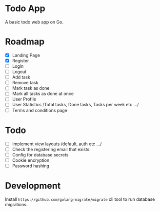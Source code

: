 # Todo App

A basic todo web app on Go.

# Roadmap

- [x] Landing Page
- [x] Register
- [ ] Login
- [ ] Logout
- [ ] Add task
- [ ] Remove task
- [ ] Mark task as done
- [ ] Mark all tasks as done at once
- [ ] User Profile
- [ ] User Statistics /Total tasks, Done tasks, Tasks per week etc .../
- [ ] Terms and conditions page

# Todo

- [ ] Implement view layouts /default, auth etc .../
- [ ] Check the registering email that exists.
- [ ] Config for database secrets
- [ ] Cookie encryption
- [ ] Password hashing

# Development

Install `https://github.com/golang-migrate/migrate` cli tool to run database migrations.